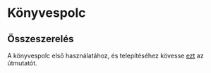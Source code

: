 # Könyvespolc

## Összeszerelés
A könyvespolc első használatához, és telepítéséhez kövesse [ezt](INSTALL_GUIDE.md) az útmutatót.